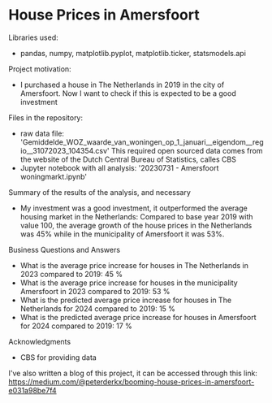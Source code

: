 # House Prices in Amersfoort

Libraries used:
- pandas, numpy, matplotlib.pyplot, matplotlib.ticker, statsmodels.api

Project motivation:
- I purchased a house in The Netherlands in 2019 in the city of Amersfoort. Now I want to check if this is expected to be a good investment

Files in the repository:
- raw data file: 'Gemiddelde_WOZ_waarde_van_woningen_op_1_januari__eigendom__regio__31072023_104354.csv'  This required open sourced data comes from the website of the Dutch Central Bureau of Statistics, calles CBS
- Jupyter notebook with all analysis: '20230731 - Amersfoort woningmarkt.ipynb' 

Summary of the results of the analysis, and necessary
- My investment was a good investment, it outperformed the average housing market in the Netherlands:
Compared to base year 2019 with value 100, the average growth of the house prices in the Netherlands was 45% while in the municipality of Amersfoort it was 53%. 

Business Questions and Answers
- What is the average price increase for houses in The Netherlands in 2023 compared to 2019: 45 %
- What is the average price increase for houses in the municipality Amersfoort in 2023 compared to 2019: 53 %
- What is the predicted average price increase for houses in The Netherlands for 2024 compared to 2019: 15 %
- What is the predicted average price increase for houses in Amersfoort for 2024 compared to 2019: 17 %

Acknowledgments
- CBS for providing data

I've also written a blog of this project, it can be accessed through this link: https://medium.com/@peterderkx/booming-house-prices-in-amersfoort-e031a98be7f4